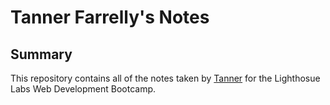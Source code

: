 # Tanner Farrelly's Notes
## Summary
This repository contains all of the notes taken by [Tanner](https://github.com/Farles6) for the Lighthosue Labs Web Development Bootcamp.